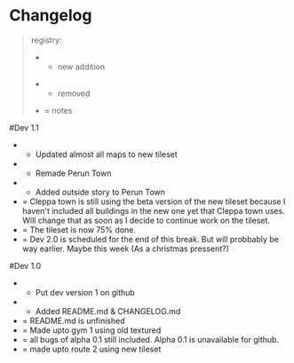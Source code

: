# Changelog
>registry:
>+ + new addition
>- - removed
>+ = notes 

#Dev 1.1
+ + Updated almost all maps to new tileset
+ + Remade Perun Town
+ + Added outside story to Perun Town
+ = Cleppa town is still using the beta version of the new tileset because I haven't included all buildings in the new one yet that Cleppa town uses. Will change that as soon as I decide to continue work on the tileset.
+ = The tileset is now 75% done.
+ = Dev 2.0 is scheduled for the end of this break. But will probbably be way earlier. Maybe this week (As a christmas pressent?) 

#Dev 1.0

+ + Put dev version 1 on github
+ + Added README.md & CHANGELOG.md
+ = README.md is unfinished
+ = Made upto gym 1 using old textured
+ = all bugs of alpha 0.1 still included. Alpha 0.1 is unavailable for github.
+ = made upto route 2 using new tileset
